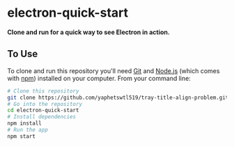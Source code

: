# electron-quick-start

**Clone and run for a quick way to see Electron in action.**

## To Use

To clone and run this repository you'll need [Git](https://git-scm.com) and [Node.js](https://nodejs.org/en/download/) (which comes with [npm](http://npmjs.com)) installed on your computer. From your command line:

```bash
# Clone this repository
git clone https://github.com/yaphetswtl519/tray-title-align-problem.git
# Go into the repository
cd electron-quick-start
# Install dependencies
npm install
# Run the app
npm start
```